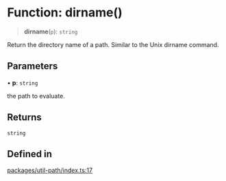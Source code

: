 # Function: dirname()

> **dirname**(`p`): `string`

Return the directory name of a path. Similar to the Unix dirname command.

## Parameters

• **p**: `string`

the path to evaluate.

## Returns

`string`

## Defined in

[packages/util-path/index.ts:17](https://github.com/andreisergiu98/baeta/blob/277f62f15bfdecc05d507a84e60b62e5bc08a747/packages/util-path/index.ts#L17)
